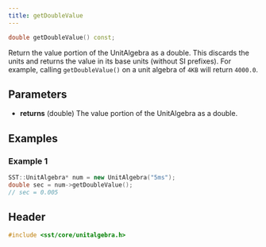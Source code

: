 ```yaml
---
title: getDoubleValue
---
```


```cpp
double getDoubleValue() const;
```

Return the value portion of the UnitAlgebra as a double. This discards the units and returns the value in its base units (without SI prefixes). For example, calling `getDoubleValue()` on a unit algebra of `4KB` will return `4000.0`. 

## Parameters
* **returns** (double) The value portion of the UnitAlgebra as a double.

## Examples

### Example 1
```cpp
SST::UnitAlgebra* num = new UnitAlgebra("5ms");
double sec = num->getDoubleValue();
// sec = 0.005
```

## Header
```cpp
#include <sst/core/unitalgebra.h>
```
